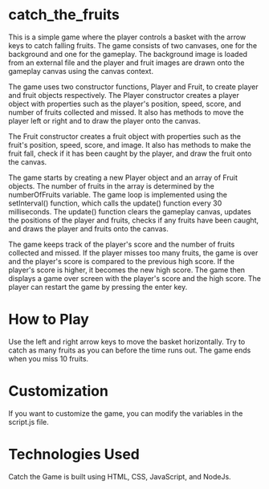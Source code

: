 # catch_the_fruits 
This is a simple game where the player controls a basket with the arrow keys to catch falling fruits. The game consists of two canvases, one for the background and one for the gameplay. The background image is loaded from an external file and the player and fruit images are drawn onto the gameplay canvas using the canvas context.

The game uses two constructor functions, Player and Fruit, to create player and fruit objects respectively. The Player constructor creates a player object with properties such as the player's position, speed, score, and number of fruits collected and missed. It also has methods to move the player left or right and to draw the player onto the canvas.

The Fruit constructor creates a fruit object with properties such as the fruit's position, speed, score, and image. It also has methods to make the fruit fall, check if it has been caught by the player, and draw the fruit onto the canvas.

The game starts by creating a new Player object and an array of Fruit objects. The number of fruits in the array is determined by the numberOfFruits variable. The game loop is implemented using the setInterval() function, which calls the update() function every 30 milliseconds. The update() function clears the gameplay canvas, updates the positions of the player and fruits, checks if any fruits have been caught, and draws the player and fruits onto the canvas.

The game keeps track of the player's score and the number of fruits collected and missed. If the player misses too many fruits, the game is over and the player's score is compared to the previous high score. If the player's score is higher, it becomes the new high score. The game then displays a game over screen with the player's score and the high score. The player can restart the game by pressing the enter key.

# How to Play
Use the left and right arrow keys to move the basket horizontally. Try to catch as many fruits as you can before the time runs out. The game ends when you miss 10 fruits.

# Customization
If you want to customize the game, you can modify the variables in the script.js file.

# Technologies Used
Catch the Game is built using HTML, CSS, JavaScript, and NodeJs.
